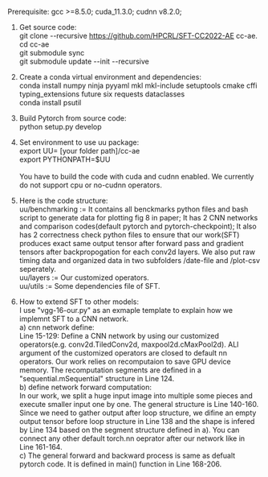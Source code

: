 Prerequisite: gcc >=8.5.0; cuda_11.3.0; cudnn v8.2.0;


1) Get source code:<br />
git clone --recursive https://github.com/HPCRL/SFT-CC2022-AE cc-ae. <br />
cd cc-ae <br />
git submodule sync <br />
git submodule update --init --recursive <br />

2) Create a conda virtual environment and dependencies:<br />
conda install numpy ninja pyyaml mkl mkl-include setuptools cmake cffi typing_extensions future six requests dataclasses<br />
conda install psutil

3) Build Pytorch from source code:<br /> 
python setup.py develop

4) Set environment to use uu package:<br />
export UU= [your folder path]/cc-ae   <br />
export PYTHONPATH=$UU <br /><br />
You have to build the code with cuda and cudnn enabled. We currently do not support cpu or no-cudnn operators.

5) Here is the code structure:<br />
uu/benchmarking := It contains all benckmarks python files and bash script to generate data for plotting fig 8 in paper; It has 2 CNN networks and comparison codes(default pytorch and pytorch-checkpoint); It also has 2 correctness check python files to ensure that our work(SFT) produces exact same output tensor after forward pass and gradient tensors after backpropogation for each conv2d layers. We also put raw timing data and organized data in two subfolders /date-file and /plot-csv seperately. <br />
uu/layers := Our customized operators.<br />
uu/utils := Some dependencies file of SFT.

6) How to extend SFT to other models:<br />
I use "vgg-16-our.py" as an exmaple template to explain how we implemnt SFT to a CNN network.<br />
a) cnn network define:<br />
Line 15-129: Define a CNN network by using our customized operators(e.g. conv2d.TiledConv2d, maxpool2d.cMaxPool2d). ALl argument of the customized operators are closed to default nn operators. Our work relies on recomputaion to save GPU device memory. The recomputation segments are defined in a "sequential.mSequential" structure in Line 124.<br />
b) define network forward computation:<br />
In our work, we split a huge input image into multiple some pieces and execute smaller input one by one. The general structure is Line 140-160. Since we need to gather output after loop structure, we difine an empty output tensor before loop structure in Line 138 and the shape is infered by Line 134 based on the segment structure defined in a).
You can connect any other default torch.nn oeprator after our network like in Line 161-164.<br />
c) The general forward and backward process is same as defualt pytorch code. It is defined in main() function in Line 168-206.





